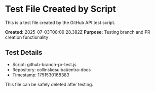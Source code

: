 # Test File Created by Script

This is a test file created by the GitHub API test script.

**Created:** 2025-07-03T08:09:28.382Z
**Purpose:** Testing branch and PR creation functionality

## Test Details

- Script: github-branch-pr-test.js
- Repository: collinskesuibai/entra-docs
- Timestamp: 1751530168383

This file can be safely deleted after testing.
